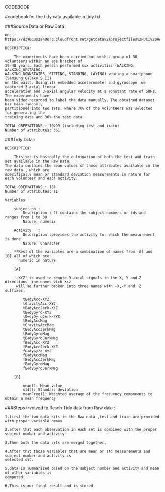 CODEBOOK            
	   
	   
#codebook for the tidy data available in tidy.txt
				 
###Source Data or Raw Data :

	URL : https://d396qusza40orc.cloudfront.net/getdata%2Fprojectfiles%2FUCI%20HAR%20Dataset.zip 

	DESCRIPTION:

		The experiments have been carried out with a group of 30 volunteers within an age bracket of
	19-48 years. Each person performed six activities (WALKING, WALKING_UPSTAIRS, 
	WALKING_DOWNSTAIRS, SITTING, STANDING, LAYING) wearing a smartphone (Samsung Galaxy S II) 
	on the waist. Using its embedded accelerometer and gyroscope, we captured 3-axial linear 
	acceleration and 3-axial angular velocity at a constant rate of 50Hz. The experiments have 
	been video-recorded to label the data manually. The obtained dataset has been randomly 
	partitioned into two sets, where 70% of the volunteers was selected for generating the 
	training data and 30% the test data. 

	TOTAL OBERVATIONS : 10299 (including test and train)
	Number of Attributes: 561
 


###Tidy Data :

	DESCRIPTION:

		This set is basically the culmination of both the test and train set available in the Raw Data.
	The data contains the mean values of those attributes available in the raw data , which are 
	specifically mean or standard deviation measurements in nature for each volunteer and each activity.

	TOTAL OBERVATIONS : 180 
	Number of Attributes: 81
	
	Variables : 
	
		subject_no :
			Description : It contains the subject numbers or ids and ranges from 1 to 30
			Nature: numeric
			
		Activity   :
		    Description :provides the activity for which the measurement is done
            Nature: Character 
			
		**Rest of the variables are a combination of names from [A] and [B]	all of which are 
		  numeric in nature

        [A]
		
		'-XYZ' is used to denote 3-axial signals in the X, Y and Z directions. The names with XYZ
		 will be further broken into three names with -X,-Y and -Z suffixes.
		
			tBodyAcc-XYZ
			tGravityAcc-XYZ
			tBodyAccJerk-XYZ
			tBodyGyro-XYZ
			tBodyGyroJerk-XYZ
			tBodyAccMag
			tGravityAccMag
			tBodyAccJerkMag
			tBodyGyroMag
			tBodyGyroJerkMag
			fBodyAcc-XYZ
			fBodyAccJerk-XYZ
			fBodyGyro-XYZ
			fBodyAccMag
			fBodyAccJerkMag
			fBodyGyroMag
			fBodyGyroJerkMag
			
		[B]	
		
			mean(): Mean value
			std(): Standard deviation
			meanFreq(): Weighted average of the frequency components to obtain a mean frequency
			
###Steps involved to Reach Tidy data from Raw data :			
			
	1.first the two data sets in the Raw data ,test and train are provided with proper variable names
	  
	2.after that each observation in each set is combined with the proper subject number and activity

    3.Then both the data sets are merged together.

	4.After that those variables that are mean or std measurements and subject number and activity is 
	selected out.
	
	5.data is summarized based on the subject number and activity and mean of other variables is 
	computed.
	
	6.This is our final result and is stored.
